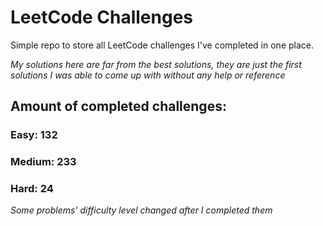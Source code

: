 
# LeetCode Challenges

Simple repo to store all LeetCode challenges I've completed in one place.

<i>My solutions here are far from the best solutions, they are just the first solutions I was able to come up with without any help or reference</i>

## Amount of completed challenges:

### Easy: 132

### Medium: 233

### Hard: 24

<i>Some problems' difficulty level changed after I completed them</i>
